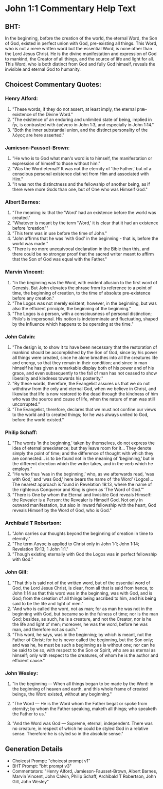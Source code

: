 # John 1:1 Commentary Help Text

## BHT:
In the beginning, before the creation of the world, the eternal Word, the Son of God, existed in perfect union with God, pre-existing all things. This Word, who is not a mere written word but the essential Word, is none other than the Lord Jesus Christ. He is the divine manifestation and expression of God to mankind, the Creator of all things, and the source of life and light for all. This Word, who is both distinct from God and fully God himself, reveals the invisible and eternal God to humanity.

## Choicest Commentary Quotes:
### Henry Alford:
1. "These words, if they do not assert, at least imply, the eternal præ-existence of the Divine Word."
2. "The existence of an enduring and unlimited state of being, implied in ἦν, is contrasted with ἐγένετο in John 1:3, and especially in John 1:14."
3. "Both the inner substantial union, and the distinct personality of the λόγος are here asserted."

### Jamieson-Fausset-Brown:
1. "He who is to God what man's word is to himself, the manifestation or expression of himself to those without him."
2. "Was the Word eternal? It was not the eternity of 'the Father,' but of a conscious personal existence distinct from Him and associated with Him."
3. "It was not the distinctness and the fellowship of another being, as if there were more Gods than one, but of One who was Himself God."

### Albert Barnes:
1. "The meaning is: that the 'Word' had an existence before the world was created."
2. "Whatever is meant by the term 'Word,' it is clear that it had an existence before 'creation.'"
3. "This term was in use before the time of John."
4. "John affirms that he was 'with God' in the beginning - that is, before the world was made."
5. "There is no more unequivocal declaration in the Bible than this, and there could be no stronger proof that the sacred writer meant to affirm that the Son of God was equal with the Father."

### Marvin Vincent:
1. "In the beginning was the Word, with evident allusion to the first word of Genesis. But John elevates the phrase from its reference to a point of time, the beginning of creation, to the time of absolute pre-existence before any creation."
2. "The Logos was not merely existent, however, in the beginning, but was also the efficient principle, the beginning of the beginning."
3. "The Logos is a person, with a consciousness of personal distinction; Philo's is impersonal. His notion is indeterminate and fluctuating, shaped by the influence which happens to be operating at the time."

### John Calvin:
1. "The design is, to show it to have been necessary that the restoration of mankind should be accomplished by the Son of God, since by his power all things were created, since he alone breathes into all the creatures life and energy, so that they remain in their condition; and since in man himself he has given a remarkable display both of his power and of his grace, and even subsequently to the fall of man has not ceased to show liberality and kindness towards his posterity."
2. "By these words, therefore, the Evangelist assures us that we do not withdraw from the only and eternal God, when we believe in Christ, and likewise that life is now restored to the dead through the kindness of him who was the source and cause of life, when the nature of man was still uncorrupted."
3. "The Evangelist, therefore, declares that we must not confine our views to the world and to created things; for he was always united to God, before the world existed."

### Philip Schaff:
1. "The words ‘in the beginning,’ taken by themselves, do not express the idea of eternal preexistence; but they leave room for it... They denote simply the point of time; and the difference of thought with which they are connected... is to be found not in the meaning of ‘beginning,’ but in the different direction which the writer takes, and in the verb which he employs."
2. "He who thus ‘was in the beginning,’ who, as we afterwards read, ‘was with God,’ and ‘was God,’ here bears the name of ‘the Word’ (Logos)... The nearest approach is found in Revelation 19:13, where the name of the righteous Conqueror and King is given as ‘The Word of God.’"
3. "There is One by whom the Eternal and Invisible God reveals Himself: the Revealer is a Person: the Revealer is Himself God. Not only in outward manifestation, but also in inward fellowship with the heart, God reveals Himself by the Word of God, who is God."

### Archibald T Robertson:
1. "John carries our thoughts beyond the beginning of creation in time to eternity."
2. "The term Λογος is applied to Christ only in John 1:1; John 1:14; Revelation 19:13; 1 John 1:1."
3. "Though existing eternally with God the Logos was in perfect fellowship with God."

### John Gill:
1. "That this is said not of the written word, but of the essential word of God, the Lord Jesus Christ, is clear, from all that is said from hence, to John 1:14 as that this word was in the beginning, was with God, and is God; from the creation of all things being ascribed to him, and his being said to be the life and light of men."
2. "And who is called the word, not as man; for as man he was not in the beginning with God, but became so in the fulness of time; nor is the man God; besides, as such, he is a creature, and not the Creator, nor is he the life and light of men; moreover, he was the word, before he was man, and therefore not as such."
3. "This word, he says, was in the beginning; by which is meant, not the Father of Christ; for he is never called the beginning, but the Son only; and was he, he must be such a beginning as is without one; nor can he be said to be so, with respect to the Son or Spirit, who are as eternal as himself; only with respect to the creatures, of whom he is the author and efficient cause."

### John Wesley:
1. "In the beginning — When all things began to be made by the Word: in the beginning of heaven and earth, and this whole frame of created beings, the Word existed, without any beginning." 

2. "The Word — He is the Word whom the Father begat or spoke from eternity; by whom the Father speaking, maketh all things; who speaketh the Father to us." 

3. "And the Word was God — Supreme, eternal, independent. There was no creature, in respect of which he could be styled God in a relative sense. Therefore he is styled so in the absolute sense."


## Generation Details
- Choicest Prompt: "choicest prompt v1"
- BHT Prompt: "bht prompt v3"
- Commentators: "Henry Alford, Jamieson-Fausset-Brown, Albert Barnes, Marvin Vincent, John Calvin, Philip Schaff, Archibald T Robertson, John Gill, John Wesley"
